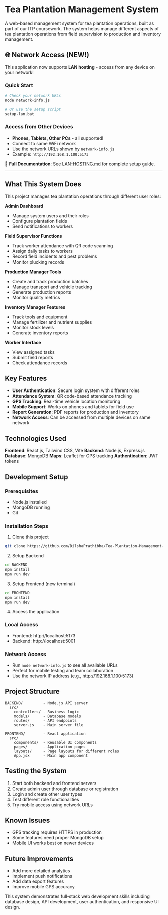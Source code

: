 # Tea Plantation Management System

A web-based management system for tea plantation operations, built as part of our ITP coursework. The system helps manage different aspects of tea plantation operations from field supervision to production and inventory management.

## 🌐 Network Access (NEW!)

This application now supports **LAN hosting** - access from any device on your network!

### Quick Start
```bash
# Check your network URLs
node network-info.js

# Or use the setup script
setup-lan.bat
```

### Access from Other Devices
- **Phones, Tablets, Other PCs** - all supported!
- Connect to same WiFi network
- Use the network URLs shown by `network-info.js`
- Example: `http://192.168.1.100:5173`

📖 **Full Documentation**: See [LAN-HOSTING.md](LAN-HOSTING.md) for complete setup guide.

---

## What This System Does

This project manages tea plantation operations through different user roles:

**Admin Dashboard**
- Manage system users and their roles
- Configure plantation fields
- Send notifications to workers

**Field Supervisor Functions**
- Track worker attendance with QR code scanning
- Assign daily tasks to workers
- Record field incidents and pest problems
- Monitor plucking records

**Production Manager Tools**
- Create and track production batches
- Manage transport and vehicle tracking
- Generate production reports
- Monitor quality metrics

**Inventory Manager Features**
- Track tools and equipment
- Manage fertilizer and nutrient supplies
- Monitor stock levels
- Generate inventory reports

**Worker Interface**
- View assigned tasks
- Submit field reports
- Check attendance records

## Key Features

- **User Authentication**: Secure login system with different roles
- **Attendance System**: QR code-based attendance tracking
- **GPS Tracking**: Real-time vehicle location monitoring
- **Mobile Support**: Works on phones and tablets for field use
- **Report Generation**: PDF reports for production and inventory
- **Network Access**: Can be accessed from multiple devices on same network

## Technologies Used

**Frontend**: React.js, Tailwind CSS, Vite
**Backend**: Node.js, Express.js
**Database**: MongoDB
**Maps**: Leaflet for GPS tracking
**Authentication**: JWT tokens

## Development Setup

### Prerequisites
- Node.js installed
- MongoDB running
- Git

### Installation Steps

1. Clone this project
```bash
git clone https://github.com/DilshaPrathibha/Tea-Plantation-Management-System.git
```

2. Setup Backend
```bash
cd BACKEND
npm install
npm run dev
```

3. Setup Frontend (new terminal)
```bash
cd FRONTEND
npm install
npm run dev
```

4. Access the application

### Local Access
- Frontend: http://localhost:5173
- Backend: http://localhost:5001

### Network Access
- Run `node network-info.js` to see all available URLs
- Perfect for mobile testing and team collaboration
- Use the network IP address (e.g., http://192.168.1.100:5173)

## Project Structure

```
BACKEND/         - Node.js API server
  src/
    controllers/ - Business logic
    models/      - Database models
    routes/      - API endpoints
    server.js    - Main server file

FRONTEND/        - React application
  src/
    components/  - Reusable UI components
    pages/       - Application pages
    layouts/     - Page layouts for different roles
    App.jsx      - Main app component
```

## Testing the System

1. Start both backend and frontend servers
2. Create admin user through database or registration
3. Login and create other user types
4. Test different role functionalities
5. Try mobile access using network URLs

## Known Issues

- GPS tracking requires HTTPS in production
- Some features need proper MongoDB setup
- Mobile UI works best on newer devices

## Future Improvements

- Add more detailed analytics
- Implement push notifications
- Add data export features
- Improve mobile GPS accuracy

This system demonstrates full-stack web development skills including database design, API development, user authentication, and responsive UI design.
